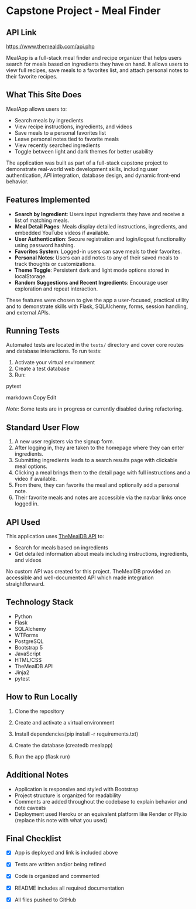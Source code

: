 # Capstone Project - Meal Finder

## API Link
https://www.themealdb.com/api.php


MealApp is a full-stack meal finder and recipe organizer that helps users search for meals based on ingredients they have on hand. It allows users to view full recipes, save meals to a favorites list, and attach personal notes to their favorite recipes.

## What This Site Does

MealApp allows users to:
- Search meals by ingredients
- View recipe instructions, ingredients, and videos
- Save meals to a personal favorites list
- Leave personal notes tied to favorite meals
- View recently searched ingredients
- Toggle between light and dark themes for better usability

The application was built as part of a full-stack capstone project to demonstrate real-world web development skills, including user authentication, API integration, database design, and dynamic front-end behavior.

## Features Implemented

- **Search by Ingredient**: Users input ingredients they have and receive a list of matching meals.
- **Meal Detail Pages**: Meals display detailed instructions, ingredients, and embedded YouTube videos if available.
- **User Authentication**: Secure registration and login/logout functionality using password hashing.
- **Favorites System**: Logged-in users can save meals to their favorites.
- **Personal Notes**: Users can add notes to any of their saved meals to track thoughts or customizations.
- **Theme Toggle**: Persistent dark and light mode options stored in localStorage.
- **Random Suggestions and Recent Ingredients**: Encourage user exploration and repeat interaction.

These features were chosen to give the app a user-focused, practical utility and to demonstrate skills with Flask, SQLAlchemy, forms, session handling, and external APIs.

## Running Tests

Automated tests are located in the `tests/` directory and cover core routes and database interactions. To run tests:

1. Activate your virtual environment
2. Create a test database
3. Run:

pytest

markdown
Copy
Edit

*Note*: Some tests are in progress or currently disabled during refactoring.

## Standard User Flow

1. A new user registers via the signup form.
2. After logging in, they are taken to the homepage where they can enter ingredients.
3. Submitting ingredients leads to a search results page with clickable meal options.
4. Clicking a meal brings them to the detail page with full instructions and a video if available.
5. From there, they can favorite the meal and optionally add a personal note.
6. Their favorite meals and notes are accessible via the navbar links once logged in.

## API Used

This application uses [TheMealDB API](https://www.themealdb.com/api.php) to:
- Search for meals based on ingredients
- Get detailed information about meals including instructions, ingredients, and videos

No custom API was created for this project. TheMealDB provided an accessible and well-documented API which made integration straightforward.

## Technology Stack

- Python
- Flask
- SQLAlchemy
- WTForms
- PostgreSQL
- Bootstrap 5
- JavaScript
- HTML/CSS
- TheMealDB API
- Jinja2
- pytest

## How to Run Locally

1. Clone the repository

2. Create and activate a virtual environment 

3. Install dependencies(pip install -r requirements.txt)

4. Create the database (createdb mealapp)

5. Run the app (flask run)

## Additional Notes

- Application is responsive and styled with Bootstrap
- Project structure is organized for readability
- Comments are added throughout the codebase to explain behavior and note caveats
- Deployment used Heroku or an equivalent platform like Render or Fly.io (replace this note with what you used)

## Final Checklist

- [x] App is deployed and link is included above
- [x] Tests are written and/or being refined
- [x] Code is organized and commented
- [x] README includes all required documentation
- [x] All files pushed to GitHub


